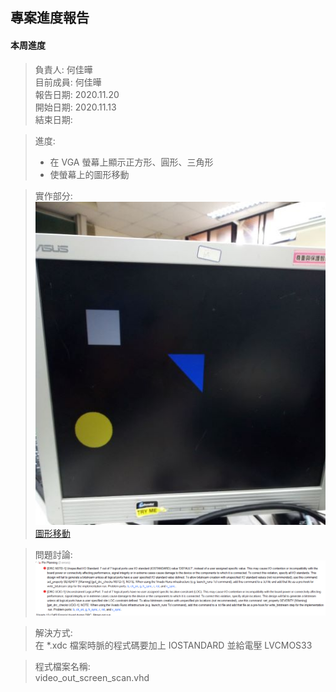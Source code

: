 ## 專案進度報告
#### 本周進度
> 負責人: 何佳曄 \
> 目前成員: 何佳曄 \
> 報告日期: 2020.11.20 \
> 開始日期: 2020.11.13 \
> 結束日期: 

> 進度:  
> * 在 VGA 螢幕上顯示正方形、圓形、三角形    
> * 使螢幕上的圖形移動  

> 實作部分:  
> ![顯示圖形](https://github.com/Sapphire1002/VHDL/blob/main/02%20video_out_graphics_move/1120_Video_out_%E5%9C%96%E5%BD%A2.jpg)
> [圖形移動](https://drive.google.com/drive/u/0/folders/1zCOAHghn2EQNgktTB1c879EvORwhhlRP)

> 問題討論:  
> ![Q1](https://github.com/Sapphire1002/VHDL/blob/main/02%20video_out_graphics_move/1120_video_out_que01.png)

> 解決方式:  
> 在 \*.xdc 檔案時脈的程式碼要加上 IOSTANDARD 並給電壓 LVCMOS33 

> 程式檔案名稱:  
> video_out_screen_scan.vhd  
